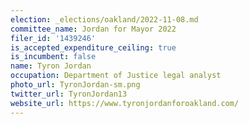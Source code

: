 ```yaml
---
election: _elections/oakland/2022-11-08.md
committee_name: Jordan for Mayor 2022
filer_id: '1439246'
is_accepted_expenditure_ceiling: true
is_incumbent: false
name: Tyron Jordan
occupation: Department of Justice legal analyst
photo_url: TyronJordan-sm.png
twitter_url: TyronJordan13
website_url: https://www.tyronjordanforoakland.com/
---
```

